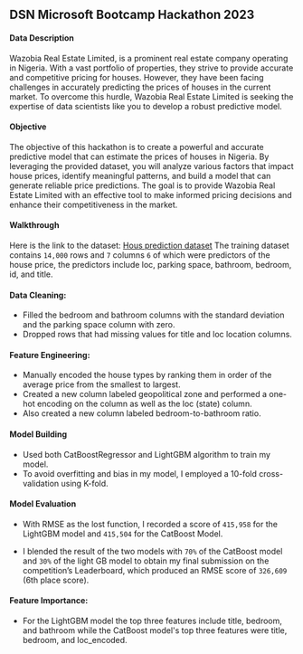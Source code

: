 ## DSN Microsoft Bootcamp  Hackathon 2023

#### Data Description

Wazobia Real Estate Limited, is a prominent real estate company operating in Nigeria. With a vast portfolio of properties, they strive to provide accurate and competitive pricing for houses. However, they have been facing challenges in accurately predicting the prices of houses in the current market. To overcome this hurdle, Wazobia Real Estate Limited is seeking the expertise of data scientists like you to develop a robust predictive model.

#### Objective

The objective of this hackathon is to create a powerful and accurate predictive model that can estimate the prices of houses in Nigeria. By leveraging the provided dataset, you will analyze various factors that impact house prices, identify meaningful patterns, and build a model that can generate reliable price predictions. The goal is to provide Wazobia Real Estate Limited with an effective tool to make informed pricing decisions and enhance their competitiveness in the market.

#### Walkthrough

Here is the link to the dataset: <a href="[https://www.w3schools.com/](https://zindi.africa/competitions/free-ai-classes-in-every-city-hackathon-2023/data)">Hous prediction dataset</a>
The training dataset contains `14,000` rows and `7` columns `6` of which were predictors of the house price, the predictors include loc, parking space, bathroom, bedroom, id, and title.

#### Data Cleaning:
- Filled the bedroom and bathroom columns with the standard deviation and the parking space column with zero.
- Dropped rows that had missing values for title and loc location columns.

#### Feature Engineering:

- Manually encoded the house types by ranking them in order of the average price from the smallest to largest. 
- Created a new column labeled geopolitical zone and performed a one-hot encoding on the column as well as the loc (state) column. 
- Also created a new column labeled bedroom-to-bathroom ratio.

#### Model Building
- Used both CatBoostRegressor and LightGBM algorithm to train my model.
- To avoid overfitting and bias in my model, I employed a 10-fold cross-validation using K-fold.

#### Model Evaluation
- With RMSE as the lost function, I recorded a score of `415,958` for the LightGBM model and `415,504` for the CatBoost Model.

- I blended the result of the two models with `70%` of the CatBoost model and `30%` of the light GB model to obtain my final submission on the competition’s Leaderboard, which produced an RMSE score of `326,609` (6th place score).

#### Feature Importance:
- For the LightGBM model the top three features include title, bedroom, and bathroom while the CatBoost model's top three features were title, bedroom, and loc_encoded.




```python

```
